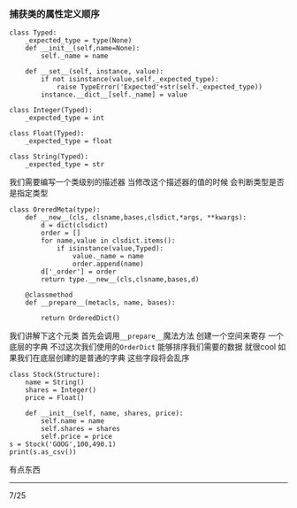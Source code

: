 ### 捕获类的属性定义顺序

```
class Typed:
    _expected_type = type(None)
    def __init__(self,name=None):
        self._name = name

    def __set__(self, instance, value):
        if not isinstance(value,self._expected_type):
            raise TypeError('Expected'+str(self._expected_type))
        instance.__dict__[self._name] = value

class Integer(Typed):
    _expected_type = int

class Float(Typed):
    _expected_type = float

class String(Typed):
    _expected_type = str
```
我们需要编写一个类级别的描述器
当修改这个描述器的值的时候
会判断类型是否是指定类型

```
class OreredMeta(type):
    def __new__(cls, clsname,bases,clsdict,*args, **kwargs):
        d = dict(clsdict)
        order = []
        for name,value in clsdict.items():
            if isinstance(value,Typed):
                value._name = name
                order.append(name)
        d['_order'] = order
        return type.__new__(cls,clsname,bases,d)

    @classmethod
    def __prepare__(metacls, name, bases):

        return OrderedDict()
```
我们讲解下这个元类
首先会调用`__prepare__`魔法方法  创建一个空间来寄存
一个底层的字典 不过这次我们使用的`OrderDict`
能够排序我们需要的数据   就很cool
如果我们在底层创建的是普通的字典
这些字段将会乱序

```
class Stock(Structure):
    name = String()
    shares = Integer()
    price = Float()

    def __init__(self, name, shares, price):
        self.name = name
        self.shares = shares
        self.price = price
s = Stock('GOOG',100,490.1)
print(s.as_csv())
```
有点东西
************************
7/25